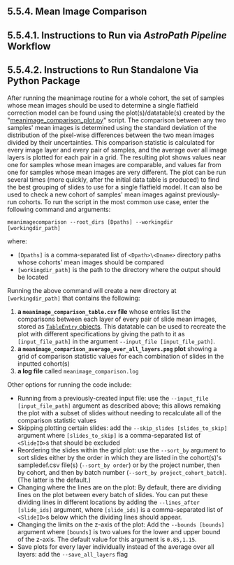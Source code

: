 ## 5.5.4. Mean Image Comparison

## 5.5.4.1. Instructions to Run via *AstroPath Pipeline* Workflow

## 5.5.4.2. Instructions to Run Standalone Via Python Package

After running the meanimage routine for a whole cohort, the set of samples whose mean images should be used to determine a single flatfield correction model can be found using the plot(s)/datatable(s) created by the "[meanimage_comparison_plot.py](./meanimage_comparison_plot.py)" script. The comparison between any two samples' mean images is determined using the standard deviation of the distribution of the pixel-wise differences between the two mean images divided by their uncertainties. This comparison statistic is calculated for every image layer and every pair of samples, and the average over all image layers is plotted for each pair in a grid. The resulting plot shows values near one for samples whose mean images are comparable, and values far from one for samples whose mean images are very different. The plot can be run several times (more quickly, after the initial data table is produced) to find the best grouping of slides to use for a single flatfield model. It can also be used to check a new cohort of samples' mean images against previously-run cohorts. To run the script in the most common use case, enter the following command and arguments:

`meanimagecomparison --root_dirs [Dpaths] --workingdir [workingdir_path]`

where:
- `[Dpaths]` is a comma-separated list of `<Dpath>\<Dname>` directory paths whose cohorts' mean images should be compared
- `[workingdir_path]` is the path to the directory where the output should be located

Running the above command will create a new directory at `[workingdir_path]` that contains the following:
1. **a `meanimage_comparison_table.csv` file** whose entries list the comparisons between each layer of every pair of slide mean images, stored as [`TableEntry` objects](./meanimage_comparison_plot.py#L27-L34). This datatable can be used to recreate the plot with different specifications by giving the path to it as `[input_file_path]` in the argument `--input_file [input_file_path]`.
1. **a `meanimage_comparison_average_over_all_layers.png` plot** showing a grid of comparison statistic values for each combination of slides in the inputted cohort(s)
1. **a log file** called `meanimage_comparison.log`

Other options for running the code include:
- Running from a previously-created input file: use the `--input_file [input_file_path]` argument as described above; this allows remaking the plot with a subset of slides without needing to recalculate all of the comparison statistic values
- Skipping plotting certain slides: add the `--skip_slides [slides_to_skip]` argument where `[slides_to_skip]` is a comma-separated list of `<SlideID>`s that should be excluded
- Reordering the slides within the grid plot: use the `--sort_by` argument to sort slides either by the order in which they are listed in the cohort(s)'s sampledef.csv file(s) (`--sort_by order`) or by the project number, then by cohort, and then by batch number (`--sort_by project_cohort_batch`). (The latter is the default.)
- Changing where the lines are on the plot: By default, there are dividing lines on the plot between every batch of slides. You can put these dividing lines in different locations by adding the `--lines_after [slide_ids]` argument, where `[slide_ids]` is a comma-separated list of `<SlideID>`s below which the dividing lines should appear.
- Changing the limits on the z-axis of the plot: Add the `--bounds [bounds]` argument where `[bounds]` is two values for the lower and upper bound of the z-axis. The default value for this argument is `0.85,1.15`.
- Save plots for every layer individually instead of the average over all layers: add the `--save_all_layers` flag
